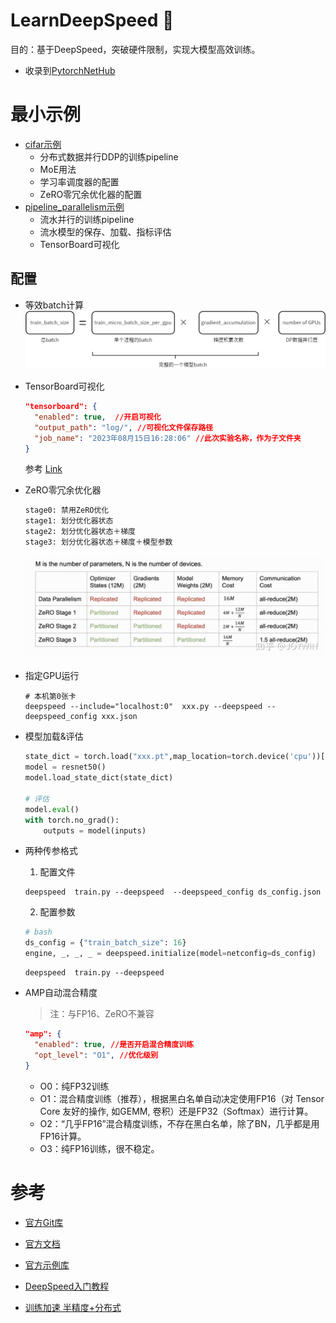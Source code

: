 # LearnDeepSpeed 🚀
目的：基于DeepSpeed，突破硬件限制，实现大模型高效训练。

- 收录到[PytorchNetHub](https://github.com/bobo0810/PytorchNetHub)



# 最小示例

- [cifar示例](training/cifar/README.md)
  - 分布式数据并行DDP的训练pipeline
  - MoE用法
  - 学习率调度器的配置
  - ZeRO零冗余优化器的配置
- [pipeline_parallelism示例](training/pipeline_parallelism)
  - 流水并行的训练pipeline
  - 流水模型的保存、加载、指标评估
  - TensorBoard可视化



## 配置
- 等效batch计算
  ![img.png](assets/img.png)
- TensorBoard可视化
  ```json
  "tensorboard": {
    "enabled": true,  //开启可视化
    "output_path": "log/", //可视化文件保存路径
    "job_name": "2023年08月15日16:28:06" //此次实验名称，作为子文件夹
  }
  ```
  参考 [Link](https://www.deepspeed.ai/docs/config-json/#monitoring-module-tensorboard-wandb-csv)
- ZeRO零冗余优化器
  ```txt
  stage0: 禁用ZeRO优化
  stage1: 划分优化器状态
  stage2: 划分优化器状态＋梯度
  stage3: 划分优化器状态＋梯度＋模型参数
  ```
  ![Alt text](assets/zero.png)
- 指定GPU运行
  ```shell
  # 本机第0张卡
  deepspeed --include="localhost:0"  xxx.py --deepspeed --deepspeed_config xxx.json
  ```
- 模型加载&评估
  ```python
  state_dict = torch.load("xxx.pt",map_location=torch.device('cpu'))["module"]
  model = resnet50()
  model.load_state_dict(state_dict)

  # 评估
  model.eval()
  with torch.no_grad():
      outputs = model(inputs)
  ```
- 两种传参格式
  1. 配置文件
  ```shell
  deepspeed  train.py --deepspeed  --deepspeed_config ds_config.json
  ```

  2. 配置参数
  ```python
  # bash 
  ds_config = {"train_batch_size": 16}
  engine, _, _, _ = deepspeed.initialize(model=netconfig=ds_config)
  ```
  ```shell
  deepspeed  train.py --deepspeed 
  ```
- AMP自动混合精度
  > 注：与FP16、ZeRO不兼容
  ```json
  "amp": {
    "enabled": true, //是否开启混合精度训练
    "opt_level": "O1", //优化级别
  }
  ```
  - O0：纯FP32训练
  - O1：混合精度训练（推荐），根据黑白名单自动决定使用FP16（对 Tensor Core 友好的操作, 如GEMM, 卷积）还是FP32（Softmax）进行计算。
  - O2：“几乎FP16”混合精度训练，不存在黑白名单，除了BN，几乎都是用FP16计算。
  - O3：纯FP16训练，很不稳定。


# 参考

- [官方Git库](https://github.com/microsoft/DeepSpeed)  

- [官方文档](https://www.deepspeed.ai/getting-started/) 

- [官方示例库](https://github.com/microsoft/DeepSpeedExamples)  

- [DeepSpeed入门教程](https://zhuanlan.zhihu.com/p/630734624)   

- [训练加速 半精度+分布式](https://zhuanlan.zhihu.com/p/571023680)
